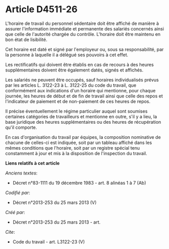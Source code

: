 # Article D4511-26

L'horaire de travail du personnel sédentaire doit être affiché de manière à assurer l'information immédiate et permanente des
salariés concernés ainsi que celle de l'autorité chargée du contrôle. L'horaire doit être maintenu en bon état de
lisibilité. 

Cet horaire est daté et signé par l'employeur ou, sous sa responsabilité, par la personne à laquelle il a délégué ses
pouvoirs à cet effet. 

Les rectificatifs qui doivent être établis en cas de recours à des heures supplémentaires doivent être également datés,
signés et affichés. 

Les salariés ne peuvent être occupés, sauf horaires individualisés prévus par les articles L. 3122-23 à L. 3122-25 du code du
travail, que conformément aux indications d'un horaire qui mentionne, pour chaque journée, les heures de début et de fin de
travail ainsi que celle des repos et l'indicateur de paiement et de non-paiement de ces heures de repos. 

Il précise éventuellement le régime particulier auquel sont soumises certaines catégories de travailleurs et mentionne en
outre, s'il y a lieu, la base juridique des heures supplémentaires ou des heures de récupération qu'il comporte. 

En cas d'organisation du travail par équipes, la composition nominative de chacune de celles-ci est indiquée, soit par un
tableau affiché dans les mêmes conditions que l'horaire, soit par un registre spécial tenu constamment à jour et mis à la
disposition de l'inspection du travail.

**Liens relatifs à cet article**

_Anciens textes_:

  - Décret n°83-1111 du 19 décembre 1983 - art. 8 alinéas 1 à 7 (Ab)

_Codifié par_:

  - Décret n°2013-253 du 25 mars 2013 (V)

_Créé par_:

  - Décret n°2013-253 du 25 mars 2013 - art.

_Cite_:

  - Code du travail - art. L3122-23 (V)
